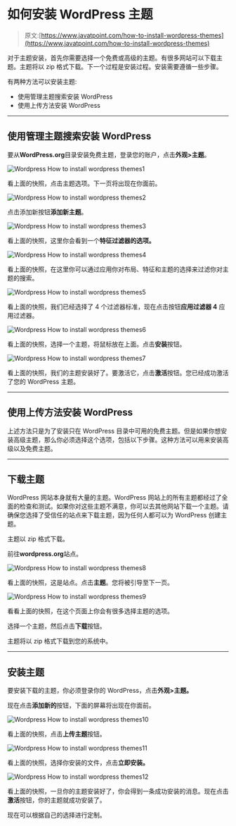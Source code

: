 # 如何安装 WordPress 主题

> 原文:[https://www.javatpoint.com/how-to-install-wordpress-themes](https://www.javatpoint.com/how-to-install-wordpress-themes)

对于主题安装，首先你需要选择一个免费或高级的主题。有很多网站可以下载主题。主题将以 zip 格式下载。下一个过程是安装过程。安装需要遵循一些步骤。

有两种方法可以安装主题:

*   使用管理主题搜索安装 WordPress
*   使用上传方法安装 WordPress

* * *

## 使用管理主题搜索安装 WordPress

要从**WordPress.org**目录安装免费主题，登录您的账户，点击**外观>主题**。

![Wordpress How to install wordpress themes1](img/80f043c6992bf742442304587616f64d.png)

看上面的快照，点击主题选项。下一页将出现在你面前。

![Wordpress How to install wordpress themes2](img/ff8b951c527851839948e2033db7c98f.png)

点击添加新按钮**添加新主题**。

![Wordpress How to install wordpress themes3](img/573d26570f7e00469c36693b2694d5cc.png)

看上面的快照，这里你会看到一个**特征过滤器的选项。**

![Wordpress How to install wordpress themes4](img/e9f5b3a720bb3c17cae8656ac269470c.png)

看上面的快照，在这里你可以通过应用你对布局、特征和主题的选择来过滤你对主题的搜索。

![Wordpress How to install wordpress themes5](img/97a0593eb19b9f3918db8853ae70d372.png)

看上面的快照，我们已经选择了 4 个过滤器标准，现在点击按钮**应用过滤器 4** 应用过滤器。

![Wordpress How to install wordpress themes6](img/2b98520b33b2bdeb9c7c3ee13729d496.png)

看上面的快照，选择一个主题，将鼠标放在上面。点击**安装**按钮。

![Wordpress How to install wordpress themes7](img/bd9eb608a91e24861e68f682d6c5cdab.png)

看上面的快照，我们的主题安装好了。要激活它，点击**激活**按钮。您已经成功激活了您的 WordPress 主题。

* * *

## 使用上传方法安装 WordPress

上述方法只是为了安装只在 WordPress 目录中可用的免费主题。但是如果你想安装高级主题，那么你必须选择这个选项，包括以下步骤。这种方法可以用来安装高级以及免费主题。

* * *

## 下载主题

WordPress 网站本身就有大量的主题。WordPress 网站上的所有主题都经过了全面的检查和测试。如果你对这些主题不满意，你可以去其他网站下载一个主题。请确保您选择了受信任的站点来下载主题，因为任何人都可以为 WordPress 创建主题。

主题以 zip 格式下载。

前往**wordpress.org**站点。

![Wordpress How to install wordpress themes8](img/7763921a3f4dd40a959142b7fbfc6b5b.png)

看上面的快照，这是站点。点击**主题**。您将被引导至下一页。

![Wordpress How to install wordpress themes9](img/f839e2bea7e150f10c7645fe60504045.png)

看看上面的快照，在这个页面上你会有很多选择主题的选项。

选择一个主题，然后点击**下载**按钮。

主题将以 zip 格式下载到您的系统中。

* * *

## 安装主题

要安装下载的主题，你必须登录你的 WordPress，点击**外观>主题。**

现在点击**添加新的**按钮，下面的屏幕将出现在你面前。

![Wordpress How to install wordpress themes10](img/f13e3a65d06047cacbdda69fcbd54e8f.png)

看上面的快照，点击**上传主题**按钮。

![Wordpress How to install wordpress themes11](img/b53148964de5c6bd1353b75fec951ff9.png)

看上面的快照，选择你安装的文件，点击**立即安装。**

![Wordpress How to install wordpress themes12](img/7f20cb1c98ae6b403493fab0ec792909.png)

看上面的快照，一旦你的主题安装好了，你会得到一条成功安装的消息。现在点击**激活**按钮，你的主题就成功安装了。

现在可以根据自己的选择进行定制。